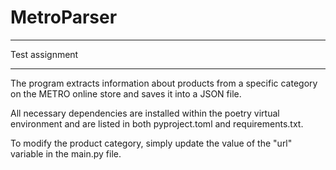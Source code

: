 # MetroParser

---

Test assignment

---

The program extracts information about products from a specific category on the METRO online store and saves it into a JSON file.

All necessary dependencies are installed within the poetry virtual environment and are listed in both pyproject.toml and requirements.txt.

To modify the product category, simply update the value of the "url" variable in the main.py file.
